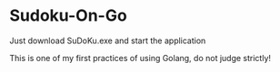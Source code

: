 ﻿# Sudoku-On-Go
Just download SuDoKu.exe and start the application

This is one of my first practices of using Golang, do not judge strictly!

